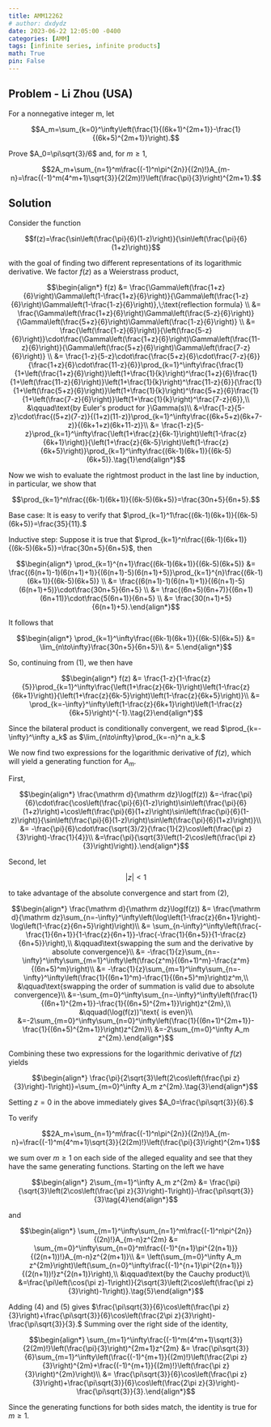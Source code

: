 ```yaml
---
title: AMM12262
# author: dxdydz
date: 2023-06-22 12:05:00 -0400
categories: [AMM]
tags: [infinite series, infinite products]
math: True
pin: False
---
```


## Problem - Li Zhou (USA)

For a nonnegative integer m, let

$$A_m=\sum_{k=0}^\infty\left(\frac{1}{(6k+1)^{2m+1}}-\frac{1}{(6k+5)^{2m+1}}\right).$$

Prove $A_0=\pi\sqrt{3}/6$ and, for $m\geq1$,

$$2A_m+\sum_{n=1}^m\frac{(-1)^n\pi^{2n}}{(2n)!}A_{m-n}=\frac{(-1)^m(4^m+1)\sqrt{3}}{2(2m)!}\left(\frac{\pi}{3}\right)^{2m+1}.$$

## Solution

Consider the function

$$f(z)=\frac{\sin\left(\frac{\pi}{6}(1-z)\right)}{\sin\left(\frac{\pi}{6}(1+z)\right)}$$

with the goal of finding two different representations of its logarithmic derivative. We factor $f(z)$ as a Weierstrass product,

$$\begin{align*}    f(z) &= \frac{\Gamma\left(\frac{1+z}{6}\right)\Gamma\left(1-\frac{1+z}{6}\right)}{\Gamma\left(\frac{1-z}{6}\right)\Gamma\left(1-\frac{1-z}{6}\right)},\;\text{reflection formula} \\    &= \frac{\Gamma\left(\frac{1+z}{6}\right)\Gamma\left(\frac{5-z}{6}\right)}{\Gamma\left(\frac{5+z}{6}\right)\Gamma\left(\frac{1-z}{6}\right)} \\    &= \frac{\left(\frac{1-z}{6}\right)}{\left(\frac{5-z}{6}\right)}\cdot\frac{\Gamma\left(\frac{1+z}{6}\right)\Gamma\left(\frac{11-z}{6}\right)}{\Gamma\left(\frac{5+z}{6}\right)\Gamma\left(\frac{7-z}{6}\right)} \\    &= \frac{1-z}{5-z}\cdot\frac{\frac{5+z}{6}\cdot\frac{7-z}{6}}{\frac{1+z}{6}\cdot\frac{11-z}{6}}\prod_{k=1}^\infty\frac{\frac{1}{1+\left(\frac{1+z}{6}\right)}\left(1+\frac{1}{k}\right)^\frac{1+z}{6}\frac{1}{1+\left(\frac{11-z}{6}\right)}\left(1+\frac{1}{k}\right)^\frac{11-z}{6}}{\frac{1}{1+\left(\frac{5+z}{6}\right)}\left(1+\frac{1}{k}\right)^\frac{5+z}{6}\frac{1}{1+\left(\frac{7-z}{6}\right)}\left(1+\frac{1}{k}\right)^\frac{7-z}{6}},\\    &\qquad\text{by Euler's product for }\Gamma(s)\\    &=\frac{1-z}{5-z}\cdot\frac{(5+z)(7-z)}{(1+z)(11-z)}\prod_{k=1}^\infty\frac{(6k+5+z)(6k+7-z)}{(6k+1+z)(6k+11-z)}\\    &= \frac{1-z}{5-z}\prod_{k=1}^\infty\frac{\left(1+\frac{z}{6k-1}\right)\left(1-\frac{z}{6k+1}\right)}{\left(1+\frac{z}{6k-5}\right)\left(1-\frac{z}{6k+5}\right)}\prod_{k=1}^\infty\frac{(6k-1)(6k+1)}{(6k-5)(6k+5)}.\tag{1}\end{align*}$$

Now we wish to evaluate the rightmost product in the last line by induction, in particular, we show that

$$\prod_{k=1}^n\frac{(6k-1)(6k+1)}{(6k-5)(6k+5)}=\frac{30n+5}{6n+5}.$$

Base case: It is easy to verify that $\prod_{k=1}^1\frac{(6k-1)(6k+1)}{(6k-5)(6k+5)}=\frac{35}{11}.$

Inductive step: Suppose it is true that $\prod_{k=1}^n\frac{(6k-1)(6k+1)}{(6k-5)(6k+5)}=\frac{30n+5}{6n+5}$, then

$$\begin{align*}    \prod_{k=1}^{n+1}\frac{(6k-1)(6k+1)}{(6k-5)(6k+5)} &= \frac{(6(n+1)-1)(6(n+1)+1)}{(6(n+1)-5)(6(n+1)+5)}\prod_{k=1}^{n}\frac{(6k-1)(6k+1)}{(6k-5)(6k+5)} \\    &= \frac{(6(n+1)-1)(6(n+1)+1)}{(6(n+1)-5)(6(n+1)+5)}\cdot\frac{30n+5}{6n+5} \\    &= \frac{(6n+5)(6n+7)}{(6n+1)(6n+11)}\cdot\frac{5(6n+1)}{6n+5} \\    &= \frac{30(n+1)+5}{6(n+1)+5}.\end{align*}$$

It follows that

$$\begin{align*}    \prod_{k=1}^\infty\frac{(6k-1)(6k+1)}{(6k-5)(6k+5)} &= \lim_{n\to\infty}\frac{30n+5}{6n+5}\\    &= 5.\end{align*}$$

So, continuing from $(1)$, we then have

$$\begin{align*}    f(z) &= \frac{1-z}{1-\frac{z}{5}}\prod_{k=1}^\infty\frac{\left(1+\frac{z}{6k-1}\right)\left(1-\frac{z}{6k+1}\right)}{\left(1+\frac{z}{6k-5}\right)\left(1-\frac{z}{6k+5}\right)}\\    &= \prod_{k=-\infty}^\infty\left(1-\frac{z}{6k+1}\right)\left(1-\frac{z}{6k+5}\right)^{-1}.\tag{2}\end{align*}$$

Since the bilateral product is conditionally convergent, we read $\prod_{k=-\infty}^\infty a_k$ as $\lim_{n\to\infty}\prod_{k=-n}^n a_k.$

We now find two expressions for the logarithmic derivative of $f(z)$, which will yield a generating function for $A_m$.

First,

$$\begin{align*}    \frac{\mathrm d}{\mathrm dz}\log(f(z)) &=-\frac{\pi}{6}\cdot\frac{\cos\left(\frac{\pi}{6}(1-z)\right)\sin\left(\frac{\pi}{6}(1+z)\right)+\cos\left(\frac{\pi}{6}(1+z)\right)\sin\left(\frac{\pi}{6}(1-z)\right)}{\sin\left(\frac{\pi}{6}(1-z)\right)\sin\left(\frac{\pi}{6}(1+z)\right)}\\    &= -\frac{\pi}{6}\cdot\frac{\sqrt{3}/2}{\frac{1}{2}\cos\left(\frac{\pi z}{3}\right)-\frac{1}{4}}\\    &=\frac{\pi}{\sqrt{3}\left(1-2\cos\left(\frac{\pi z}{3}\right)\right)}.\end{align*}$$

Second, let

$$\left|z\right|<1$$

to take advantage of the absolute convergence and start from $(2)$,

$$\begin{align*}    \frac{\mathrm d}{\mathrm dz}\log(f(z)) &= \frac{\mathrm d}{\mathrm dz}\sum_{n=-\infty}^\infty\left(\log\left(1-\frac{z}{6n+1}\right)-\log\left(1-\frac{z}{6n+5}\right)\right)\\    &= \sum_{n-\infty}^\infty\left(\frac{-\frac{1}{6n+1}}{1-\frac{z}{6n+1}}-\frac{-\frac{1}{6n+5}}{1-\frac{z}{6n+5}}\right),\\    &\qquad\text{swapping the sum and the derivative by absolute convergence}\\    &= -\frac{1}{z}\sum_{n=-\infty}^\infty\sum_{m=1}^\infty\left(\frac{z^m}{(6n+1)^m}-\frac{z^m}{(6n+5)^m}\right)\\    &= -\frac{1}{z}\sum_{m=1}^\infty\sum_{n=-\infty}^\infty\left(\frac{1}{(6n+1)^m}-\frac{1}{(6n+5)^m}\right)z^m,\\    &\qquad\text{swapping the order of summation is valid due to absolute convergence}\\    &=-\sum_{m=0}^\infty\sum_{n=-\infty}^\infty\left(\frac{1}{(6n+1)^{2m+1}}-\frac{1}{(6n+5)^{2m+1}}\right)z^{2m},\\    &\qquad(\log(f(z))'\text{ is even}\\    &=-2\sum_{m=0}^\infty\sum_{n=0}^\infty\left(\frac{1}{(6n+1)^{2m+1}}-\frac{1}{(6n+5)^{2m+1}}\right)z^{2m}\\    &=-2\sum_{m=0}^\infty A_m z^{2m}.\end{align*}$$

Combining these two expressions for the logarithmic derivative of $f(z)$ yields

$$\begin{align*}    \frac{\pi}{2\sqrt{3}\left(2\cos\left(\frac{\pi z}{3}\right)-1\right)}=\sum_{m=0}^\infty A_m z^{2m}.\tag{3}\end{align*}$$

Setting $z=0$ in the above immediately gives $A_0=\frac{\pi\sqrt{3}}{6}.$

To verify

$$2A_m+\sum_{n=1}^m\frac{(-1)^n\pi^{2n}}{(2n)!}A_{m-n}=\frac{(-1)^m(4^m+1)\sqrt{3}}{2(2m)!}\left(\frac{\pi}{3}\right)^{2m+1}$$

we sum over $m\geq1$ on each side of the alleged equality and see that they have the same generating functions. Starting on the left we have

$$\begin{align*}    2\sum_{m=1}^\infty A_m z^{2m} &= \frac{\pi}{\sqrt{3}\left(2\cos\left(\frac{\pi z}{3}\right)-1\right)}-\frac{\pi\sqrt{3}}{3}\tag{4}\end{align*}$$

and

$$\begin{align*}    \sum_{m=1}^\infty\sum_{n=1}^m\frac{(-1)^n\pi^{2n}}{(2n)!}A_{m-n}z^{2m} &= \sum_{m=0}^\infty\sum_{n=0}^m\frac{(-1)^{n+1}\pi^{2(n+1)}}{(2(n+1))!}A_{m-n}z^{2(m+1)}\\    &= \left(\sum_{m=0}^\infty A_m z^{2m}\right)\left(\sum_{n=0}^\infty\frac{(-1)^{n+1}\pi^{2(n+1)}}{(2(n+1))!}z^{2(n+1)}\right),\\    &\qquad\text{by the Cauchy product}\\    &=\frac{\pi\left(\cos(\pi z)-1\right)}{2\sqrt{3}\left(2\cos\left(\frac{\pi z}{3}\right)-1\right)}.\tag{5}\end{align*}$$

Adding (4) and (5) gives $\frac{\pi\sqrt{3}}{6}\cos\left(\frac{\pi z}{3}\right)+\frac{\pi\sqrt{3}}{6}\cos\left(\frac{2\pi z}{3}\right)-\frac{\pi\sqrt{3}}{3}.$ Summing over the right side of the identity,

$$\begin{align*}    \sum_{m=1}^\infty\frac{(-1)^m(4^m+1)\sqrt{3}}{2(2m)!}\left(\frac{\pi}{3}\right)^{2m+1}z^{2m} &= \frac{\pi\sqrt{3}}{6}\sum_{m=1}^\infty\left(\frac{(-1)^{m+1}}{(2m)!}\left(\frac{2\pi z}{3}\right)^{2m}+\frac{(-1)^{m+1}}{(2m)!}\left(\frac{\pi z}{3}\right)^{2m}\right)\\    &= \frac{\pi\sqrt{3}}{6}\cos\left(\frac{\pi z}{3}\right)+\frac{\pi\sqrt{3}}{6}\cos\left(\frac{2\pi z}{3}\right)-\frac{\pi\sqrt{3}}{3}.\end{align*}$$

Since the generating functions for both sides match, the identity is true for $m\geq1$.